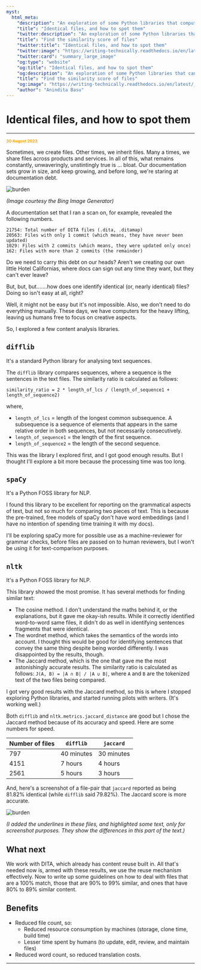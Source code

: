 ```yaml
---
myst:
  html_meta:
    "description": "An exploration of some Python libraries that compute a similarity score for all files in a given directory"
    "title": "Identical files, and how to spot them"
    "twitter:description": "An exploration of some Python libraries that can help compute a similarity score for files in a given repository"
    "title": "Find the similarity score of files"
    "twitter:title": "Identical files, and how to spot them"
    "twitter:image": "https://writing-technically.readthedocs.io/en/latest/_static/harappa_unicorn.jpg"
    "twitter:card": "summary_large_image"
    "og:type": "website"
    "og:title": "Identical files, and how to spot them"
    "og:description": "An exploration of some Python libraries that can help compute a similarity score for files in a given repository"
    "title": "Find the similarity score of files"
    "og:image": "https://writing-technically.readthedocs.io/en/latest/_static/harappa_unicorn.jpg"
    "author": "Anindita Basu"
---
```


# Identical files, and how to spot them

<hr/>
<p style="font-weight:bold;font-size:75%;color:orange">30 August 2023</p>

Sometimes, we create files. Other times, we inherit files. Many a times, we share files across products and services. In all of this, what remains constantly, unwaveringly, unstintingly true is ... bloat. Our documentation sets grow in size, and keep growing, and before long, we're staring at documentation debt.

![burden](/images/burden.png)

*(Image courtesy the Bing Image Generator)*

A documentation set that I ran a scan on, for example, revealed the following numbers.

```
21754: Total number of DITA files (.dita, .ditamap)
20563: Files with only 1 commit (which means, they have never been updated)
1029: Files with 2 commits (which means, they were updated only once)
162: Files with more than 2 commits (the remainder)
```

Do we need to carry this debt on our heads? Aren't we creating our own little Hotel Californias, where docs can sign out any time they want, but they can't ever leave?

But, but, but.......how does one identify identical (or, nearly identical) files? Doing so isn't easy at all, right?

Well, it might not be easy but it's not impossible. Also, we don't need to do everything manually. These days, we have computers for the heavy lifting, leaving us humans free to focus on creative aspects.

So, I explored a few content analysis libraries.

## `difflib`

It's a standard Python library for analysing text sequences.

The `difflib` library compares sequences, where a sequence is the sentences in the text files. The similarity ratio is calculated as follows:

 `similarity_ratio = 2 * length_of_lcs / (length_of_sequence1 + length_of_sequence2)`

where,

-  `length_of_lcs` = length of the longest common subsequence. A subsequence is a sequence of elements that appears in the same relative order in both sequences, but not necessarily consecutively.
-  `length_of_sequence1` = the length of the first sequence.
-  `length_of_sequence2` = the length of the second sequence.

This was the library I explored first, and I got good enough results. But I thought I'll explore a bit more because the processing time was too long. 

## `spaCy`

It's a Python FOSS library for NLP.

I found this library to be excellent for reporting on the grammatical aspects of text, but not so much for comparing two pieces of text. This is because the pre-trained, free models of spaCy don't have word embeddings (and I have no intention of spending time training it with my docs).

I'll be exploring spaCy more for possible use as a machine-reviewer for grammar checks, before files are passed on to human reviewers, but I won't be using it for text-comparison purposes.

## `nltk`

It's a Python FOSS library for NLP.

This library showed the most promise. It has several methods for finding similar text:

-  The cosine method. I don't understand the maths behind it, or the explanations, but it gave me okay-ish results. While it correctly identified word-to-word same files, it didn't do as well in identifying sentences fragments that were identical.
-  The wordnet method, which takes the semantics of the words into account. I thought this would be good for identifying sentences that convey the same thing despite being worded differently. I was disappointed by the results, though.
-  The Jaccard method, which is the one that gave me the most astonishingly accurate results. The similarity ratio is calculated as follows: `J(A, B) = |A ∩ B| / |A ∪ B|`, where `A` and `B` are the tokenized text of the two files being compared.

I got very good results with the Jaccard method, so this is where I stopped exploring Python libraries, and started running pilots with writers. (It's working well.) 

Both `difflib` and `nltk.metrics.jaccard_distance` are good but I chose the Jaccard method because of its accuracy and speed. Here are some numbers for speed.

| Number of files | `difflib` |	`jaccard` |
|---|---|---|
| 797 | 40 minutes | 30 minutes |
| 4151 | 7 hours | 4 hours |
| 2561 | 5 hours | 3 hours |

And, here's a screenshot of a file-pair that `jaccard` reported as being 81.82% identical (while `difflib` said 79.82%). The Jaccard score is more accurate.  

![burden](/images/almost_identical_2.png)

*(I added the underlines in these files, and highlighted some text, only for screenshot purposes. They show the differences in this part of the text.)*

## What next

We work with DITA, which already has content reuse built in. All that's needed now is, armed with these results, we use the reuse mechanism effectively. Now to write up some guidelines on how to deal with files that are a 100% match, those that are 90% to 99% similar, and ones that have 80% to 89% similar content.

## Benefits

-  Reduced file count, so: 
    -  Reduced resource consumption by machines (storage, clone time, build time)
	-  Lesser time spent by humans (to update, edit, review, and maintain files)
-  Reduced word count, so reduced translation costs.

<hr/>
